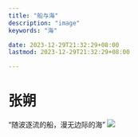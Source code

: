 ```yaml
---
title: "船与海"
description: "image"
keywords: "海"

date: 2023-12-29T21:32:29+08:00
lastmod: 2023-12-29T21:32:29+08:00

---
```

# 张朔
“随波逐流的船，漫无边际的海”
![](/image/t1.png)